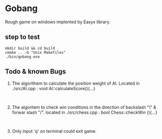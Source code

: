 # Gobang
Rough game on windows implented by Easyx library.

## step to test
````
mkdir build && cd build
cmake .. -G "Unix Makefiles"
./bin/gobang.exe
````


## Todo & known Bugs

1. The algorithem to calculate the position weight of AI. 
   Located in ./src/AI.cpp :  void AI::calculateScore(){...}  
<br>

2. The algoritem to check win conditions in the direction of backslash "\\" & forwar slash "/".
   located in ./src/chess.cpp : bool Chess::checkWin (){...}
<br>

3. Only input 'q' on terminal could exit game. 